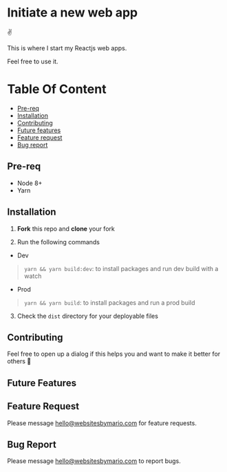 # Initiate a new web app

:v:

This is where I start my Reactjs web apps. 

Feel free to use it.

# Table Of Content

- [Pre-req](#pre-req)
- [Installation](#installation)
- [Contributing](#contributing)
- [Future features](#future-features)
- [Feature request](#feature-request)
- [Bug report](#bug-report)

## Pre-req

- Node 8+
- Yarn

## Installation 

1. **Fork** this repo and __clone__ your fork

2. Run the following commands

- Dev
> `yarn && yarn build:dev`: to install packages and run dev build with a watch

- Prod
> `yarn && yarn build`: to install packages and run a prod build

3. Check the `dist` directory for your deployable files

## Contributing

Feel free to open up a dialog if this helps you and want to make it better for others :open_hands:

## Future Features

## Feature Request

Please message hello@websitesbymario.com for feature requests.

## Bug Report

Please message hello@websitesbymario.com to report bugs.

